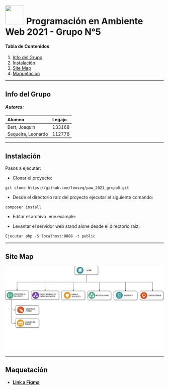 # <img src="http://www.atunlu.org.ar/wp-content/uploads/2018/12/logo-unlu.png" height="60" width="60"/> Programación en Ambiente Web 2021 - Grupo N°5

#### Tabla de Contenidos
1. [Info del Grupo](#info-del-grupo)
2. [Instalación](#instalación)
3. [Site Map](#site-map)
4. [Maquetación](#maquetación)

---

## Info del Grupo
#### **_Autores:_**
| Alumno | Legajo |
| :--------- | :--------- |
| Bert, Joaquin | 133168 |
| Sequeira, Leonardo | 112776 |

---

## Instalación
Pasos a ejecutar:

* Clonar el proyecto:
```
git clone https://github.com/leoseq/paw_2021_grupo5.git
```
* Desde el directorio raiz del proyecto ejecutar el siguiente comando: 
```
composer install
```
* Editar el archivo .env.example:

* Levantar el servidor web stand alone desde el directorio raiz:
```
Ejecutar php -S localhost:8888 -t public
```
 
---

## Site Map
![Site Map](https://github.com/leoseq/paw_2021_grupo5/blob/main/images/SiteMap.png "Site Map")

---

## Maquetación 
* [**Link a Figma**](https://www.figma.com/file/MK7rWjurfTGyPTFLBqy9gA/Wireframs?node-id=0%3A1)
